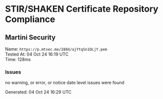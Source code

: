 # STIR/SHAKEN Certificate Repository Compliance

## Martini Security

Name: `https://p.mtsec.me/2884/ajYtqSn1OLjY.pem`\
Tested At: 04 Oct 24 16:19 UTC\
Time: 128ms

### Issues

no warning, or error, or notice date level issues were found

Generated: 04 Oct 24 16:29 UTC
